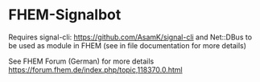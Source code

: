# FHEM-Signalbot

Requires signal-cli: https://github.com/AsamK/signal-cli
and Net::DBus to be used as module in FHEM (see in file documentation for more details)

See FHEM Forum (German) for more details
https://forum.fhem.de/index.php/topic,118370.0.html

